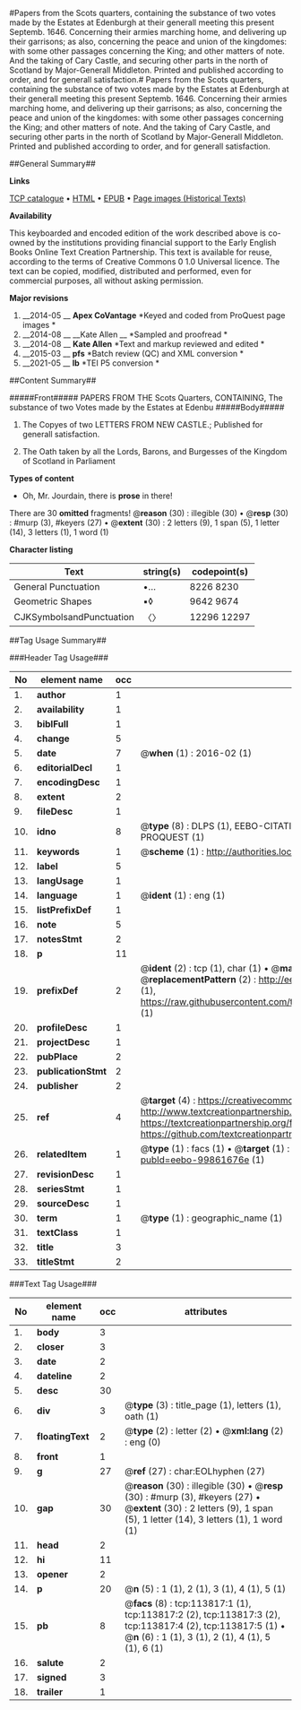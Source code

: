 #Papers from the Scots quarters, containing the substance of two votes made by the Estates at Edenburgh at their generall meeting this present Septemb. 1646. Concerning their armies marching home, and delivering up their garrisons; as also, concerning the peace and union of the kingdomes: with some other passages concerning the King; and other matters of note. And the taking of Cary Castle, and securing other parts in the north of Scotland by Major-Generall Middleton. Printed and published according to order, and for generall satisfaction.#
Papers from the Scots quarters, containing the substance of two votes made by the Estates at Edenburgh at their generall meeting this present Septemb. 1646. Concerning their armies marching home, and delivering up their garrisons; as also, concerning the peace and union of the kingdomes: with some other passages concerning the King; and other matters of note. And the taking of Cary Castle, and securing other parts in the north of Scotland by Major-Generall Middleton. Printed and published according to order, and for generall satisfaction.

##General Summary##

**Links**

[TCP catalogue](http://www.ota.ox.ac.uk/tcp/)  • 
[HTML](http://tei.it.ox.ac.uk/tcp/Texts-HTML/free/A90/A90856.html)  • 
[EPUB](http://tei.it.ox.ac.uk/tcp/Texts-EPUB/free/A90/A90856.epub) • 
[Page images (Historical Texts)](https://historicaltexts.jisc.ac.uk/eebo-99861676e)

**Availability**

This keyboarded and encoded edition of the work described above is co-owned by the
    institutions providing financial support to the Early English Books Online Text Creation
    Partnership. This text is available for reuse, according to the terms of  Creative Commons 0 1.0 Universal
    licence. The text can be copied, modified, distributed and performed, even for commercial
    purposes, all without asking permission.

**Major revisions**

1. __2014-05 __ __Apex CoVantage__ *Keyed and coded from ProQuest page images *
1. __2014-08 __ __Kate Allen __ *Sampled and proofread *
1. __2014-08 __ __Kate Allen__ *Text and markup reviewed and edited *
1. __2015-03 __ __pfs__ *Batch review (QC) and XML conversion *
1. __2021-05 __ __lb__ *TEI P5 conversion *

##Content Summary##

#####Front#####
PAPERS FROM THE Scots Quarters, CONTAINING, The substance of two Votes made by the Estates at Edenbu
#####Body#####

1. The Copyes of two LETTERS FROM NEW CASTLE.; Published for generall satisfaction.

1. The Oath taken by all the Lords, Barons, and Burgesses of the Kingdom of Scotland in Parliament

**Types of content**

  * Oh, Mr. Jourdain, there is **prose** in there!

There are 30 **omitted** fragments! 
 @__reason__ (30) : illegible (30)  •  @__resp__ (30) : #murp (3), #keyers (27)  •  @__extent__ (30) : 2 letters (9), 1 span (5), 1 letter (14), 3 letters (1), 1 word (1)

**Character listing**


|Text|string(s)|codepoint(s)|
|---|---|---|
|General Punctuation|•…|8226 8230|
|Geometric Shapes|▪◊|9642 9674|
|CJKSymbolsandPunctuation|〈〉|12296 12297|

##Tag Usage Summary##

###Header Tag Usage###

|No|element name|occ|attributes|
|---|---|---|---|
|1.|__author__|1||
|2.|__availability__|1||
|3.|__biblFull__|1||
|4.|__change__|5||
|5.|__date__|7| @__when__ (1) : 2016-02 (1)|
|6.|__editorialDecl__|1||
|7.|__encodingDesc__|1||
|8.|__extent__|2||
|9.|__fileDesc__|1||
|10.|__idno__|8| @__type__ (8) : DLPS (1), EEBO-CITATION (1), VID (1), EEBO-PROQUEST (1), STC (3), PROQUEST (1)|
|11.|__keywords__|1| @__scheme__ (1) : http://authorities.loc.gov/ (1)|
|12.|__label__|5||
|13.|__langUsage__|1||
|14.|__language__|1| @__ident__ (1) : eng (1)|
|15.|__listPrefixDef__|1||
|16.|__note__|5||
|17.|__notesStmt__|2||
|18.|__p__|11||
|19.|__prefixDef__|2| @__ident__ (2) : tcp (1), char (1)  •  @__matchPattern__ (2) : ([0-9\-]+):([0-9IVX]+) (1), (.+) (1)  •  @__replacementPattern__ (2) : http://eebo.chadwyck.com/downloadtiff?vid=$1&page=$2 (1), https://raw.githubusercontent.com/textcreationpartnership/Texts/master/tcpchars.xml#$1 (1)|
|20.|__profileDesc__|1||
|21.|__projectDesc__|1||
|22.|__pubPlace__|2||
|23.|__publicationStmt__|2||
|24.|__publisher__|2||
|25.|__ref__|4| @__target__ (4) : https://creativecommons.org/publicdomain/zero/1.0/ (1), http://www.textcreationpartnership.org/docs/. (1), https://textcreationpartnership.org/faq/#faq05 (1), https://github.com/textcreationpartnership (1)|
|26.|__relatedItem__|1| @__type__ (1) : facs (1)  •  @__target__ (1) : https://data.historicaltexts.jisc.ac.uk/view?pubId=eebo-99861676e (1)|
|27.|__revisionDesc__|1||
|28.|__seriesStmt__|1||
|29.|__sourceDesc__|1||
|30.|__term__|1| @__type__ (1) : geographic_name (1)|
|31.|__textClass__|1||
|32.|__title__|3||
|33.|__titleStmt__|2||


###Text Tag Usage###

|No|element name|occ|attributes|
|---|---|---|---|
|1.|__body__|3||
|2.|__closer__|3||
|3.|__date__|2||
|4.|__dateline__|2||
|5.|__desc__|30||
|6.|__div__|3| @__type__ (3) : title_page (1), letters (1), oath (1)|
|7.|__floatingText__|2| @__type__ (2) : letter (2)  •  @__xml:lang__ (2) : eng (0)|
|8.|__front__|1||
|9.|__g__|27| @__ref__ (27) : char:EOLhyphen (27)|
|10.|__gap__|30| @__reason__ (30) : illegible (30)  •  @__resp__ (30) : #murp (3), #keyers (27)  •  @__extent__ (30) : 2 letters (9), 1 span (5), 1 letter (14), 3 letters (1), 1 word (1)|
|11.|__head__|2||
|12.|__hi__|11||
|13.|__opener__|2||
|14.|__p__|20| @__n__ (5) : 1 (1), 2 (1), 3 (1), 4 (1), 5 (1)|
|15.|__pb__|8| @__facs__ (8) : tcp:113817:1 (1), tcp:113817:2 (2), tcp:113817:3 (2), tcp:113817:4 (2), tcp:113817:5 (1)  •  @__n__ (6) : 1 (1), 3 (1), 2 (1), 4 (1), 5 (1), 6 (1)|
|16.|__salute__|2||
|17.|__signed__|3||
|18.|__trailer__|1||
